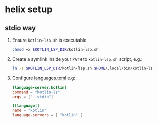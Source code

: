 # helix setup

## stdio way

1. Ensure `kotlin-lsp.sh` is executable
   
    ```sh
    chmod +x $KOTLIN_LSP_DIR/kotlin-lsp.sh
    ```

2. Create a symlink inside your `PATH` to `kotlin-lsp.sh` script, e.g.:

    ```sh
    ln -s $KOTLIN_LSP_DIR/kotlin-lsp.sh $HOME/.local/bin/kotlin-ls
    ```

3. Configure [languages.toml](https://docs.helix-editor.com/languages.html) e.g:

    ```toml
    [language-server.kotlin]
    command = "kotlin-ls"
    args = ["--stdio"]
    
    [[language]]
    name = "kotlin"
    language-servers = [ "kotlin" ]
    ```
  
